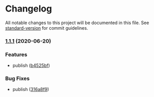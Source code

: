 # Changelog

All notable changes to this project will be documented in this file. See [standard-version](https://github.com/conventional-changelog/standard-version) for commit guidelines.

### [1.1.1](https://github.com/desolid/desolid/compare/v1.1.0...v1.1.1) (2020-06-20)


### Features

* publish ([b4525bf](https://github.com/desolid/desolid/commit/b4525bf5900236f9473914d1ea1aa1060a8451b5))


### Bug Fixes

* publish ([316a8f9](https://github.com/desolid/desolid/commit/316a8f99d7c255376d1c0f0afe40b41196c6a839))
